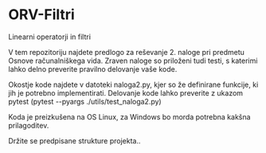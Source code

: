# ORV-Filtri
Linearni operatorji in filtri

V tem repozitoriju najdete predlogo za reševanje 2. naloge pri predmetu Osnove računalniškega vida. Zraven naloge so priloženi tudi testi, s katerimi lahko delno preverite pravilno delovanje vaše kode.

Okostje kode najdete v datoteki naloga2.py, kjer so že definirane funkcije, ki jih je potrebno implementirati. Delovanje kode lahko preverite z ukazom pytest (pytest --pyargs ./utils/test_naloga2.py)

Koda je preizkušena na OS Linux, za Windows bo morda potrebna kakšna prilagoditev.

Držite se predpisane strukture projekta..
